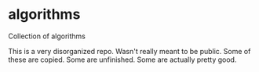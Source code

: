 # algorithms
Collection of algorithms

This is a very disorganized repo. Wasn't really meant to be public. Some of these are copied. Some are unfinished. Some are actually pretty good.
